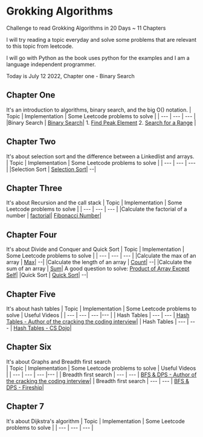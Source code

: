 # Grokking Algorithms

Challenge to read Grokking Algorithms in 20 Days ~ 11 Chapters

I will try reading a topic everyday and solve some problems that are relevant to this topic from leetcode.

I will go with Python as the book uses python for the examples and I am a language independent programmer.

Today is July 12 2022, Chapter one - Binary Search

## Chapter One

It's an introduction to algorithms, binary search, and the big O() notation.
| Topic | Implementation | Some Leetcode problems to solve |
| --- | --- | --- |
|Binary Search | [Binary Search](https://github.com/mjad218/grokking-algorithms/blob/master/binary-search/BinarySearch.py)| 1. [Find Peak Element](https://leetcode.com/problems/find-peak-element/)  2. [Search for a Range](https://leetcode.com/problems/find-first-and-last-position-of-element-in-sorted-array/) |

## Chapter Two

It's about selection sort and the difference between a Linkedlist and arrays.
| Topic | Implementation | Some Leetcode problems to solve |
| --- | --- | --- |
|Selection Sort | [Selection Sort](https://github.com/mjad218/grokking-algorithms/tree/master/selection-sort)| --|

## Chapter Three

It's about Recursion and the call stack
| Topic | Implementation | Some Leetcode problems to solve |
| --- | --- | --- |
|Calculate the factorial of a number | [factorial](https://github.com/mjad218/grokking-algorithms/tree/master/recursion)| [Fibonacci Number](https://leetcode.com/problems/fibonacci-number/)|

## Chapter Four

It's about Divide and Conquer and Quick Sort
| Topic | Implementation | Some Leetcode problems to solve |
| --- | --- | --- |
|Calculate the max of an array | [Max](https://github.com/mjad218/grokking-algorithms/tree/master/divide-and-conquer)| --|
|Calculate the length of an array | [Count](https://github.com/mjad218/grokking-algorithms/tree/master/divide-and-conquer)| --|
|Calculate the sum of an array | [Sum](https://github.com/mjad218/grokking-algorithms/tree/master/divide-and-conquer)| A good question to solve: [Product of Array Except Self](https://leetcode.com/problems/product-of-array-except-self/)|
|Quick Sort | [Quick Sort](https://github.com/mjad218/grokking-algorithms/tree/master/quick-sort)| --|


## Chapter Five

It's about hash tables
| Topic | Implementation | Some Leetcode problems to solve | Useful Videos | 
| --- | --- | --- |--- | 
| Hash Tables | --- | --- | [Hash Tables - Author of the cracking the coding interview](https://www.youtube.com/watch?v=shs0KM3wKv8)| 
| Hash Tables | --- | --- | [Hash Tables - CS Dojo](https://www.youtube.com/watch?v=sfWyugl4JWA)| 

## Chapter Six

It's about Graphs and Breadth first search  
| Topic | Implementation | Some Leetcode problems to solve | Useful Videos | 
| --- | --- | --- |--- | 
| Breadth first search | --- | --- | [BFS & DPS - Author of the cracking the coding interview](https://www.youtube.com/watch?v=zaBhtODEL0w)| 
| Breadth first search | --- | --- | [BFS & DPS - Fireship](https://www.youtube.com/watch?v=cWNEl4HE2OE)| 


## Chapter 7

It's about Dijkstra's algorithm 
| Topic | Implementation | Some Leetcode problems to solve |
| --- | --- | --- |
